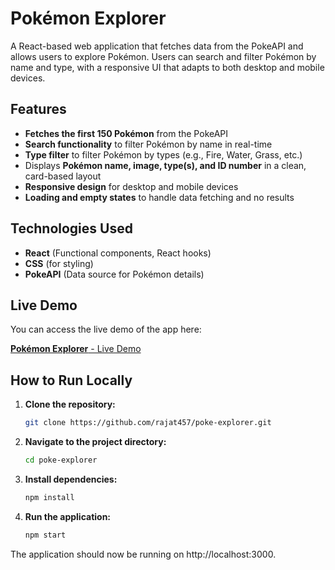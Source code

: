 # Pokémon Explorer

A React-based web application that fetches data from the PokeAPI and allows users to explore Pokémon. Users can search and filter Pokémon by name and type, with a responsive UI that adapts to both desktop and mobile devices.

## Features

- **Fetches the first 150 Pokémon** from the PokeAPI
- **Search functionality** to filter Pokémon by name in real-time
- **Type filter** to filter Pokémon by types (e.g., Fire, Water, Grass, etc.)
- Displays **Pokémon name, image, type(s), and ID number** in a clean, card-based layout
- **Responsive design** for desktop and mobile devices
- **Loading and empty states** to handle data fetching and no results

## Technologies Used

- **React** (Functional components, React hooks)
- **CSS** (for styling)
- **PokeAPI** (Data source for Pokémon details)

## Live Demo

You can access the live demo of the app here:

[**Pokémon Explorer** - Live Demo](https://poke-explorer-ten.vercel.app/)

## How to Run Locally

1. **Clone the repository:**
   ```bash
   git clone https://github.com/rajat457/poke-explorer.git

2. **Navigate to the project directory:**
   ```bash
   cd poke-explorer

3. **Install dependencies:**
   ```bash
   npm install

4. **Run the application:**
   ```bash
   npm start

The application should now be running on http://localhost:3000.   
